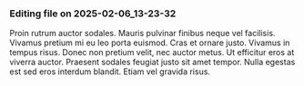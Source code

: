 

### Editing file on 2025-02-06_13-23-32

Proin rutrum auctor sodales. Mauris pulvinar finibus neque vel facilisis. Vivamus pretium mi eu leo porta euismod. Cras et ornare justo. Vivamus in tempus risus. Donec non pretium velit, nec auctor metus. Ut efficitur eros at viverra auctor. Praesent sodales feugiat justo sit amet tempor. Nulla egestas est sed eros interdum blandit. Etiam vel gravida risus.


